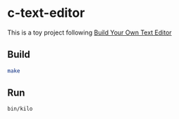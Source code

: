 # c-text-editor
This is a toy project following [Build Your Own Text Editor](https://viewsourcecode.org/snaptoken/kilo/index.html)

## Build
```bash
make
```

## Run
```bash
bin/kilo
```
